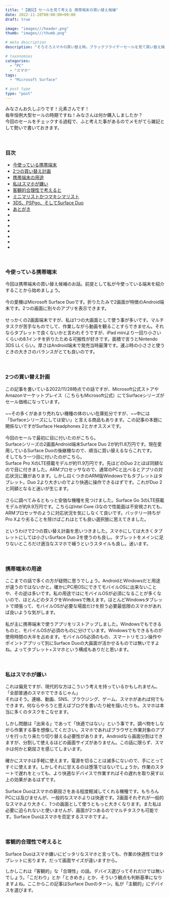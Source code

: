 ```yaml
---
title: "【雑記】セールを見て考える 携帯端末の買い替え候補"
date: 2022-11-28T00:00:00+09:00
draft: true

image: "images///header.png"
thumb: "images///thumb.png"

# meta description
description: "そろそろスマホの買い替え時。ブラックフライデーセールを見て買い替え候補を考えてみました。"

# taxonomies
categories: 
  - "PC"
  - "スマホ"
tags:
  - "Microsoft Surface"

# post type
type: "post"
---
```

みなさんお久しぶりです！元素さんです！<br>
毎年恒例大型セールの時期ですね！みなさんは何か購入しましたか？<br>
今回のセールをチェックする過程で、ふと考えた事があるのでメモがてら雑記として勢いで書いておきます。
<br><br><br>

### 目次
- [今使っている携帯端末](#sec0)
- [2つの買い替え計画](#sec1)
- [携帯端末の用途](#sec2)
- [私はスマホが嫌い](#sec3)
- [客観的合理性で考えると](#sec4)
- [ミニマリストかつマキシマリスト](#sec5)
- [3DS、PSPgo、そしてSurface Duo](#sec6)
- [あとがき](#sec7)
- [](#sec8)
- [](#sec9)
- [](#sec10)
- [](#sec11)
- [](#sec12)
- [](#sec13)
- [](#sec14)
<br><br><br>

<h3><a id="sec0">今使っている携帯端末</a></h3>
今回は携帯端末の買い替え候補のお話。前提として私が今使っている端末を紹介することから始めましょう。<br><br>
<!-- 画像 -->
今の愛機はMicrosoft Surface Duoです。折りたたみで2画面が特徴のAndroid端末です。2つの画面に別々のアプリを表示できます。<br><br>
せっかくの2画面端末ですが、私は1つの大画面として使う事が多いです。マルチタスクが苦手なものでして、作業しながら動画を観ることすらできません。それならタブレットで良くないかと言われそうですが、iPad miniより一回り小さいくらいの8.1インチを折りたためる可搬性が好きです。面積で言うとNintendo 3DS LLくらい。厚さはAndroid端末で発売当時最薄です。運ぶ時の小ささと使うときの大きさのバランスがとても良いのです。<br><br><br>

<h3><a id="sec1">2つの買い替え計画</a></h3>
この記事を書いている2022/11/28時点での話ですが、Microsoft公式ストアやAmazonマーケットプレイス（こちらもMicrosoft公式）にてSurfaceシリーズがセール価格になっています。<br><br>
~~その多くがあまり売れない機種の体のいい在庫処分ですが、~~中には「Surfaceシリーズにしては安い」と言える商品もあります。この記事の本題に関係ないですがSurface Headphones 2とかオススメです。<br><br>
今回のセールで最初に目に付いたのがこちら。<br>
<!-- 画像 -->
Surfaceシリーズの2画面Android端末Surface Duo 2が約11.8万円です。現在愛用しているSurface Duoの後継機なので、順当に買い替えるならこれです。<br>
そしてもう一つ目に付いたのがこちら。<br>
<!-- 画像 -->
Surface Pro XのLTE搭載モデルが約11.9万円です。先ほどのDuo 2とほぼ同額なので目に付きました。ARMプロセッサなので、通常のPCと比べるとアプリの対応状況に難があります。しかし曰くつきのARM版Windowsでもタブレットはタブレット。Duo 2より大きいのでより快適に操作できるはずです。これがDuo 2と同額となると迷いが生じます。<br><br>
<!-- 画像 -->
さらに調べてみるともっと安価な機種を見つけました。Surface Go 3のLTE搭載モデルが約9.9万円です。こちらはIntel Core i3なので性能面は不安視されても、ARMプロセッサのように対応状況を気にしなくて良いです。バッテリー持ちがPro Xより劣ることを除けばこれはとても良い選択肢に思えてきました。<br><br>
というわけで2つの買い替え計画を思いつきました。スマホにしては大きくタブレットにしては小さいSurface Duo 2を使うのも良し。タブレットをメインに足りないところだけ適当なスマホで補うというスタイルも良し。迷います。<br><br><br>

<h3><a id="sec2">携帯端末の用途</a></h3>
ここまでの話で多くの方が疑問に思うでしょう。AndroidとWindowsだと用途が違うのではないかと。確かにPC用OSにできてモバイルOSに出来ないことや、その逆は多いです。私の用途ではにモバイルOSが必須になることが多くないので、ほとんどのタスクをWindowsで賄えます。ほとんどWindowsタブレットで頑張って、モバイルOSが必要な場面だけを担う必要最低限のスマホがあれば良いような気がします。<br><br>
<!-- 画像 -->
私が主に携帯端末で使うアプリをリストアップしました。Windowsでもできるものと、モバイルOSが必須のものに分けています。Windowsでもできるものが使用時間の大半を占めます。モバイルOS必須のもの、スマートリモコン操作やポイントアプリって別にSurface Duoの大画面が活かせるものでは無いですよね。よってタブレット+スマホという構成もありだと思います。<br><br><br>

<h3><a id="sec3">私はスマホが嫌い</a></h3>
これは偏見ですが、現代的な方はこういう考えを持っているかもしれません。<br> 
「全部普通のスマホでできるじゃん」<br>
それはそう。連絡、動画、SNS、ブラウジング、ゲーム、スマホがあれば何でもできます。何ならやろうと思えばブログを書いたり絵を描いたりも。スマホは本当に多くのタスクをこなせます。<br><br>
しかし問題は「出来る」であって「快適ではない」という事です。調べ物をしながら作業する事を想像してください。スマホであればブラウザと作業対象のアプリを行ったり来たり切り替える必要性があります。Androidなら画面分割はできますが、分割して使えるほどの画面サイズがありません。この話に限らず、スマホは何かと窮屈さを感じてしまいます。<br><br>
確かにスマホは手軽に使えます。電源を切ることは滅多にないので、手にとってすぐに使えます。しかしそれに甘えるのは堕落ではないでしょうか。作業のスタートで遅れをとっても、より快適なデバイスで作業すればその遅れを取り戻す以上の効果があるはずです。<br><br>
Surface Duoはスマホの窮屈さをある程度軽減してくれる機種です。もちろんPCには及びませんが、一般的なスマホよりは快適です。2画面それぞれが一般的なスマホより大きく、1つの画面として使うともっと大きくなります。また私は必要に迫られないと使いませんが、画面が2つあるのでマルチタスクも可能です。Surface Duoはスマホを否定するスマホですよ。<br><br><br>

<h3><a id="sec4">客観的合理性で考えると</a></h3>
Surface Duoはスマホ嫌いにピッタリなスマホと言っても、作業の快適性ではタブレットに劣ります。だって画面サイズが違いますから。

しかしこれは「客観的」な「合理性」の話。デバイス選びってそれだけでは無いでしょう。「こだわり」とか「ときめき」とか、そういう観点も判断基準になりますよね。ここからこの記事はSurface Duoのターン。私が「主観的」にデバイスを選びます。<br><br><br>

<h3><a id="sec5"></a></h3>

<h3><a id="sec6"></a></h3>

<h3><a id="sec7"></a></h3>

<h3><a id="sec8"></a></h3>

<h3><a id="sec9"></a></h3>

<h3><a id="sec10"></a></h3>

<h3><a id="sec11"></a></h3>

<h3><a id="sec12"></a></h3>

<h3><a id="sec13"></a></h3>

<h3><a id="sec14"></a></h3>
